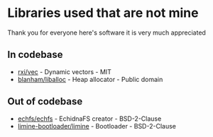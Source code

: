 # Libraries used that are not mine

Thank you for everyone here's software it is very much appreciated

## In codebase
* [rxi/vec](https://github.com/rxi/vec) - Dynamic vectors - MIT
* [blanham/liballoc](https://github.com/blanham/liballoc) - Heap allocator - Public domain 

## Out of codebase
* [echfs/echfs](https://github.com/echfs/echfs) - EchidnaFS creator - BSD-2-Clause
* [limine-bootloader/limine](https://github.com/limine-bootloader/limine) - Bootloader - BSD-2-Clause
